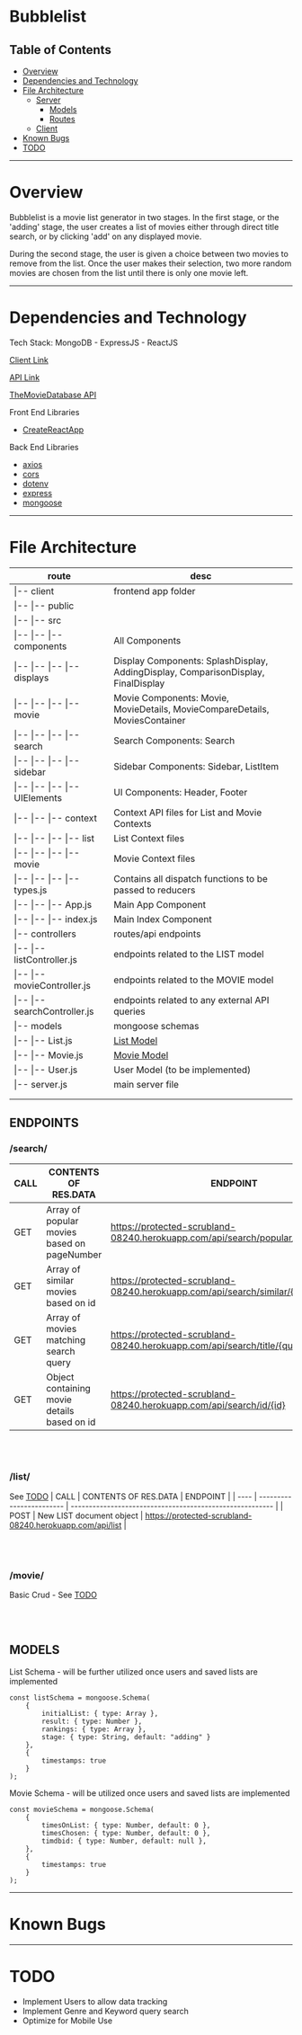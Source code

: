 # Bubblelist

## Table of Contents

-   [Overview](#overview)
-   [Dependencies and Technology](#dependencies-and-technology)
-   [File Architecture](#file-architecture)
    -   [Server](#server)
        -   [Models](#models)
        -   [Routes](#routes)
    -   [Client](#client)
-   [Known Bugs](#known-bugs)
-   [TODO](#todo)
<hr>

# Overview

Bubblelist is a movie list generator in two stages. In the first stage, or the 'adding' stage, the user creates a list of movies either through direct title search, or by clicking 'add' on any displayed movie.

During the second stage, the user is given a choice between two movies to remove from the list. Once the user makes their selection, two more random movies are chosen from the list until there is only one movie left.

<hr>

# Dependencies and Technology

Tech Stack: MongoDB - ExpressJS - ReactJS

[Client Link](http://bubblelist.netlify.app/)

[API Link](https://protected-scrubland-08240.herokuapp.com/api/)

[TheMovieDatabase API](https://developers.themoviedb.org/3/getting-started/introduction)

Front End Libraries

-   [CreateReactApp](https://create-react-app.dev/)

Back End Libraries

-   [axios](https://www.npmjs.com/package/axios)
-   [cors](https://www.npmjs.com/package/cors)
-   [dotenv](https://www.npmjs.com/package/dotenv)
-   [express](https://www.npmjs.com/package/express)
-   [mongoose](https://www.npmjs.com/package/mongoose)
<hr>

# File Architecture

| route                          | desc                                                                              |
| ------------------------------ | --------------------------------------------------------------------------------- |
| \|-- client                    | frontend app folder                                                               |
| \|-- \|-- public               |                                                                                   |
| \|-- \|-- src                  |                                                                                   |
| \|-- \|-- \|-- components      | All Components                                                                    |
| \|-- \|-- \|-- \|-- displays   | Display Components: SplashDisplay, AddingDisplay, ComparisonDisplay, FinalDisplay |
| \|-- \|-- \|-- \|-- movie      | Movie Components: Movie, MovieDetails, MovieCompareDetails, MoviesContainer       |
| \|-- \|-- \|-- \|-- search     | Search Components: Search                                                         |
| \|-- \|-- \|-- \|-- sidebar    | Sidebar Components: Sidebar, ListItem                                             |
| \|-- \|-- \|-- \|-- UIElements | UI Components: Header, Footer                                                     |
| \|-- \|-- \|-- context         | Context API files for List and Movie Contexts                                     |
| \|-- \|-- \|-- \|-- list       | List Context files                                                                |
| \|-- \|-- \|-- \|-- movie      | Movie Context files                                                               |
| \|-- \|-- \|-- \|-- types.js   | Contains all dispatch functions to be passed to reducers                          |
| \|-- \|-- \|-- App.js          | Main App Component                                                                |
| \|-- \|-- \|-- index.js        | Main Index Component                                                              |
| \|-- controllers               | routes/api endpoints                                                              |
| \|-- \|-- listController.js    | endpoints related to the LIST model                                               |
| \|-- \|-- movieController.js   | endpoints related to the MOVIE model                                              |
| \|-- \|-- searchController.js  | endpoints related to any external API queries                                     |
| \|-- models                    | mongoose schemas                                                                  |
| \|-- \|-- List.js              | [List Model](#model)                                                              |
| \|-- \|-- Movie.js             | [Movie Model](#model)                                                             |
| \|-- \|-- User.js              | User Model (to be implemented)                                                    |
| \|-- server.js                 | main server file                                                                  |
|                                |                                                                                   |
|                                |                                                                                   |

## ENDPOINTS

### <strong>/search/</strong>

| CALL | CONTENTS OF RES.DATA                        | ENDPOINT                                                                        |
| ---- | ------------------------------------------- | ------------------------------------------------------------------------------- |
| GET  | Array of popular movies based on pageNumber | https://protected-scrubland-08240.herokuapp.com/api/search/popular/{pageNumber} |
| GET  | Array of similar movies based on id         | https://protected-scrubland-08240.herokuapp.com/api/search/similar/{id}         |
| GET  | Array of movies matching search query       | https://protected-scrubland-08240.herokuapp.com/api/search/title/{query}        |
| GET  | Object containing movie details based on id | https://protected-scrubland-08240.herokuapp.com/api/search/id/{id}              |

<br>
<br>

### <strong>/list/</strong>

See [TODO](#todo)
| CALL | CONTENTS OF RES.DATA | ENDPOINT |
| ---- | ------------------------ | -------------------------------------------------------- |
| POST | New LIST document object | https://protected-scrubland-08240.herokuapp.com/api/list |

<br>
<br>

### <strong>/movie/</strong>

Basic Crud - See [TODO](#todo)

<br>
<br>

## MODELS

List Schema - will be further utilized once users and saved lists are implemented

    const listSchema = mongoose.Schema(
        {
            initialList: { type: Array },
            result: { type: Number },
            rankings: { type: Array },
            stage: { type: String, default: "adding" }
        },
        {
            timestamps: true
        }
    );

Movie Schema - will be utilized once users and saved lists are implemented

    const movieSchema = mongoose.Schema(
        {
            timesOnList: { type: Number, default: 0 },
            timesChosen: { type: Number, default: 0 },
            timdbid: { type: Number, default: null },
        },
        {
            timestamps: true
        }
    );

<hr>

# Known Bugs

<hr>

# TODO

-   Implement Users to allow data tracking
-   Implement Genre and Keyword query search
-   Optimize for Mobile Use
